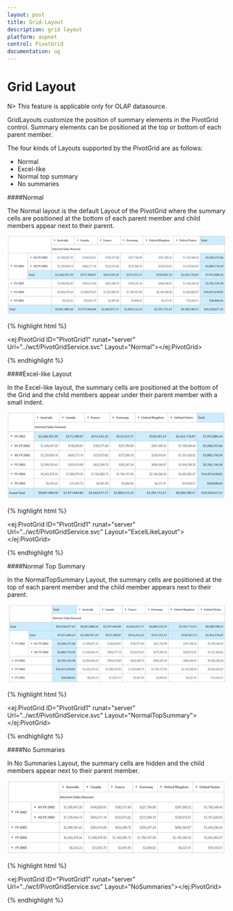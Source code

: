 ```yaml
---
layout: post
title: Grid-Layout
description: grid layout
platform: aspnet
control: PivotGrid
documentation: ug
---
```


# Grid Layout

N> This feature is applicable only for OLAP datasource.

GridLayouts customize the position of summary elements in the PivotGrid control. Summary elements can be positioned at the top or bottom of each parent member.

The four kinds of Layouts supported by the PivotGrid are as follows:

* Normal
* Excel-like
* Normal top summary
* No summaries

####Normal

The Normal layout is the default Layout of the PivotGrid where the summary cells are positioned at the bottom of each parent member and child members appear next to their parent.



 ![](Grid-Layout_images/Grid-Layout_img1.png) 



{% highlight html %}

 

<ej:PivotGrid ID="PivotGrid1" runat="server" Url="../wcf/PivotGridService.svc" Layout="Normal"></ej:PivotGrid>


{% endhighlight %}

####Excel-like Layout

In the Excel-like layout, the summary cells are positioned at the bottom of the Grid and the child members appear under their parent member with a small indent.



 ![](Grid-Layout_images/Grid-Layout_img2.png)



{% highlight html %}



<ej:PivotGrid ID="PivotGrid1" runat="server" Url="../wcf/PivotGridService.svc" Layout="ExcelLikeLayout"></ej:PivotGrid>

{% endhighlight %}

####Normal Top Summary

In the NormalTopSummary Layout, the summary cells are positioned at the top of each parent member and the child member appears next to their parent.

 ![](Grid-Layout_images/Grid-Layout_img3.png) 




{% highlight html %}


<ej:PivotGrid ID="PivotGrid1" runat="server" Url="../wcf/PivotGridService.svc" Layout="NormalTopSummary"></ej:PivotGrid>

{% endhighlight %}

####No Summaries

In No Summaries Layout, the summary cells are hidden and the child members appear next to their parent member.

 ![](Grid-Layout_images/Grid-Layout_img4.png) 


{% highlight html %}


<ej:PivotGrid ID="PivotGrid1" runat="server" Url="../wcf/PivotGridService.svc" Layout="NoSummaries"></ej:PivotGrid>

{% endhighlight %}

